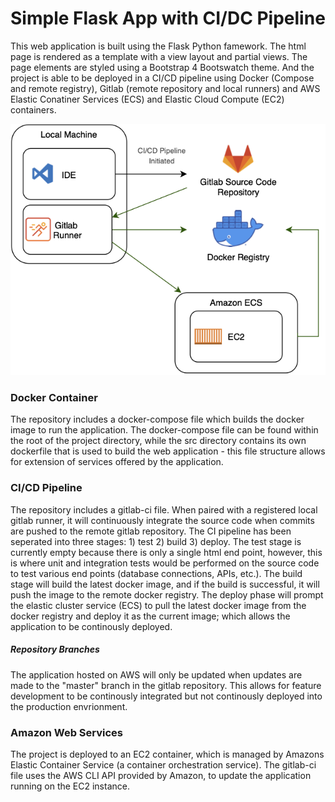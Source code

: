 # Simple Flask App with CI/DC Pipeline

This web application is built using the Flask Python famework. The html page is rendered as a template with a view layout and partial views. The page elements are styled using a Bootstrap 4 Bootswatch theme. And the project is able to be deployed in a CI/CD pipeline using Docker (Compose and remote registry), Gitlab (remote repository and local runners) and AWS Elastic Conatiner Services (ECS) and Elastic Cloud Compute (EC2) containers.

![Flow Diagram](src/static/flask-cicd-aws.png)

### Docker Container
The repository includes a docker-compose file which builds the docker image to run the application. The docker-compose file can be found within the root of the project directory, while the src directory contains its own dockerfile that is used to build the web application - this file structure allows for extension of services offered by the application.

### CI/CD Pipeline
The repository includes a gitlab-ci file. When paired with a registered local gitlab runner, it will continuously integrate the source code when commits are pushed to the remote gitlab repository. The CI pipeline has been seperated into three stages: 1) test 2) build 3) deploy. The test stage is currently empty because there is only a single html end point, however, this is where unit and integration tests would be performed on the source code to test various end points (database connections, APIs, etc.). The build stage will build the latest docker image, and if the build is successful, it will push the image to the remote docker registry. The deploy phase will prompt the elastic cluster service (ECS) to pull the latest docker image from the docker registry and deploy it as the current image; which allows the application to be continously deployed. 

##### Repository Branches
The application hosted on AWS will only be updated when updates are made to the "master" branch in the gitlab repository. This allows for feature development to be continously integrated but not continously deployed into the production envrionment.

### Amazon Web Services
The project is deployed to an EC2 container, which is managed by Amazons Elastic Container Service (a container orchestration service). The gitlab-ci file uses the AWS CLI API provided by Amazon, to update the application running on the EC2 instance.

